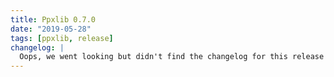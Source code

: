 ```yaml
---
title: Ppxlib 0.7.0
date: "2019-05-28"
tags: [ppxlib, release]
changelog: |
  Oops, we went looking but didn't find the changelog for this release 🙈
---
```

